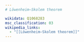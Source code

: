 ```yaml
---
# Löwenheim–Skolem theorem

wikidata: Q1068283
msc_classification: 03
wikipedia_links:
  - "[[Löwenheim–Skolem theorem]]"
---
```

